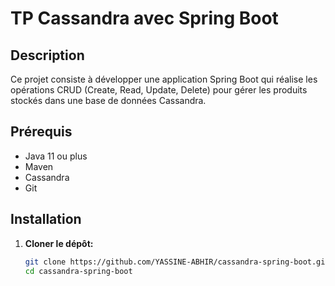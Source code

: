 # TP Cassandra avec Spring Boot

## Description
Ce projet consiste à développer une application Spring Boot qui réalise les opérations CRUD (Create, Read, Update, Delete) pour gérer les produits stockés dans une base de données Cassandra.

## Prérequis
- Java 11 ou plus
- Maven
- Cassandra
- Git

## Installation

1. **Cloner le dépôt:**
   ```bash
   git clone https://github.com/YASSINE-ABHIR/cassandra-spring-boot.git
   cd cassandra-spring-boot
